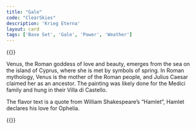 ```yaml
---
title: "Gale"
code: "ClearSkies"
description: 'Krieg Eterna'
layout: card
tags: ['Base Set', 'Gale', 'Power', 'Weather']
---
```

{{<card-detail-page title="ClearSkies" artwork="The Birth of Venus by Sandro Botticelli (1485)" >}}
<p>
Venus, the Roman goddess of love and beauty, emerges from the sea on the island of Cyprus, where she is met by symbols of spring.  In Roman mythology, Venus is the mother of the Roman people, and Julius Caesar claimed her as an ancestor.  The painting was likely done for the Medici family and hung in their Villa di Castello. 
</p>
<p>
The flavor text is a quote from William Shakespeare’s “Hamlet”, Hamlet declares his love for Ophelia.
</p>
{{</card-detail-page>}}
